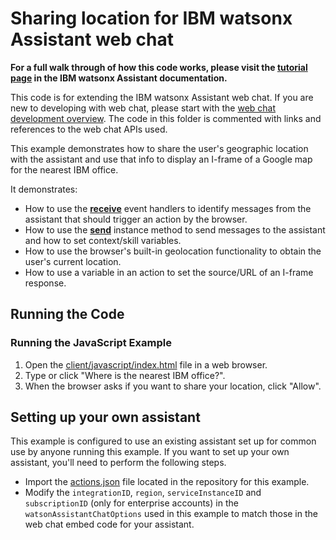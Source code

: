 # Sharing location for IBM watsonx Assistant web chat

**For a full walk through of how this code works, please visit the [tutorial page](DOCS.md) in the IBM watsonx Assistant documentation.**

This code is for extending the IBM watsonx Assistant web chat. If you are new to developing with web chat, please start with the [web chat development overview](https://cloud.ibm.com/docs/watson-assistant?topic=watson-assistant-web-chat-develop). The code in this folder is commented with links and references to the web chat APIs used.

This example demonstrates how to share the user's geographic location with the assistant and use that info to display an I-frame of a Google map for the nearest IBM office.

It demonstrates:

- How to use the [**receive**](https://web-chat.global.assistant.watson.cloud.ibm.com/docs.html?to=api-events#receive) event handlers to identify messages from the assistant that should trigger an action by the browser.
- How to use the [**send**](https://web-chat.global.assistant.watson.cloud.ibm.com/docs.html?to=api-instance-methods#send) instance method to send messages to the assistant and how to set context/skill variables.
- How to use the browser's built-in geolocation functionality to obtain the user's current location.
- How to use a variable in an action to set the source/URL of an I-frame response.

## Running the Code

### Running the JavaScript Example

1. Open the [client/javascript/index.html](client/javascript/index.html) file in a web browser.
2. Type or click "Where is the nearest IBM office?".
3. When the browser asks if you want to share your location, click "Allow".

## Setting up your own assistant

This example is configured to use an existing assistant set up for common use by anyone running this example. If you want to set up your own assistant, you'll need to perform the following steps.

- Import the [actions.json](actions.json) file located in the repository for this example.
- Modify the `integrationID`, `region`, `serviceInstanceID` and `subscriptionID` (only for enterprise accounts) in the `watsonAssistantChatOptions` used in this example to match those in the web chat embed code for your assistant.